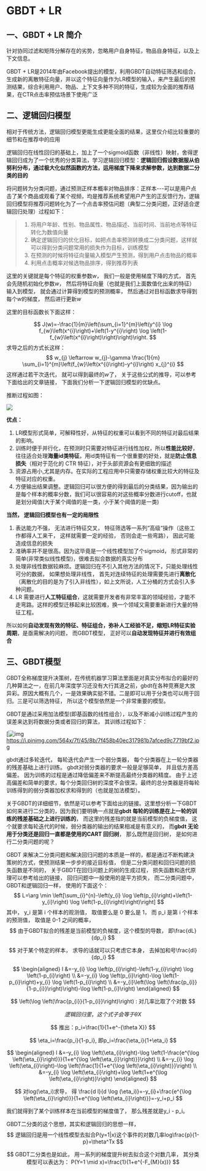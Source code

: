 # GBDT + LR

## 一、GBDT + LR 简介

针对协同过滤和矩阵分解存在的劣势，忽略用户自身特征，物品自身特征，以及上下文信息。

GBDT + LR是2014年由Facebook提出的模型，利用GBDT自动特征筛选和组合，生成新的离散特征向量，并以这个特征向量作为LR模型的输入，来产生最后的预测结果，综合利用用户、物品、上下文多种不同的特征，生成较为全面的推荐结果，在CTR点击率预估场景下使用广泛

## 二、逻辑回归模型

相对于传统方法，逻辑回归模型更能生成更能全面的结果，这里仅介绍比较重要的细节和在推荐中的应用

逻辑回归在线性回归的基础上，加上了一个sigmoid函数（非线性）映射，舍得逻辑回归成为了一个优秀的分类算法，学习逻辑回归模型：**逻辑回归假设数据服从伯努利分布，通过极大化似然函数的方法，运用梯度下降来求解参数，达到数据二分类的目的**

将问题转为分类问题，通过预测正样本概率对物品排序：正样本---可以是用户点击了某个商品或观看了某个视频，均是推荐系统希望用户产生的正反馈行为，逻辑回归模型将推荐问题转化为了一个点击率预估问题（典型二分类问题，正好适合逻辑回归处理）过程如下：

> 1. 将用户年龄、性别、物品属性、物品描述、当前时间、当前地点等特征转化为数值向量
> 2. 确定逻辑回归的优化目标，如把点击率预测转换成二分类问题，这样就可以得到分类问题常用的损失作为目标，训练模型
> 3. 在预测的时候将特征向量输入模型产生预测，得到用户点击物品的概率
> 4. 利用点击概率对候选物品排序，得到推荐列表

这里的关键就是每个特征的权重参数$w$， 我们一般是使用梯度下降的方式， 首先会先随机初始化参数$w$，  然后将特征向量（也就是我们上面数值化出来的特征）输入到模型， 就会通过计算得到模型的预测概率， 然后通过对目标函数求导得到每个$w$的梯度，  然后进行更新$w$

这里的目标函数长下面这样：

$$ J(w)=-\frac{1}{m}\left(\sum_{i=1}^{m}\left(y^{i} \log  f_{w}\left(x^{i}\right)+\left(1-y^{i}\right) \log  \left(1-f_{w}\left(x^{i}\right)\right)\right)\right. $$ 求导之后的方式长这样： $$ w_{j} \leftarrow w_{j}-\gamma \frac{1}{m}  \sum_{i=1}^{m}\left(f_{w}\left(x^{i}\right)-y^{i}\right) x_{j}^{i} $$ 这样通过若干次迭代， 就可以得到最终的$w$了， 关于这些公式的推导，可以参考下面给出的文章链接， 下面我们分析一下逻辑回归模型的优缺点。

推断过程如图：

![](https://www.pinterest.com/0cbe641f-6034-427d-b0b2-c15a8c8e4f4a)

**优点：**

1. LR模型形式简单，可解释性好，从特征的权重可以看到不同的特征对最后结果的影响。
2. 训练时便于并行化，在预测时只需要对特征进行线性加权，所以**性能比较好**，往往适合处理**海量id类特征**，用id类特征有一个很重要的好处，就是**防止信息损失**（相对于范化的 CTR 特征），对于头部资源会有更细致的描述
3. 资源占用小,尤其是内存。在实际的工程应用中只需要存储权重比较大的特征及特征对应的权重。
4. 方便输出结果调整。逻辑回归可以很方便的得到最后的分类结果，因为输出的是每个样本的概率分数，我们可以很容易的对这些概率分数进行cutoff，也就是划分阈值(大于某个阈值的是一类，小于某个阈值的是一类)

**当然， 逻辑回归模型也有一定的局限性**

1. 表达能力不强， 无法进行特征交叉， 特征筛选等一系列“高级“操作（这些工作都得人工来干， 这样就需要一定的经验， 否则会走一些弯路）， 因此可能造成信息的损失
2. 准确率并不是很高。因为这毕竟是一个线性模型加了个sigmoid， 形式非常的简单(非常类似线性模型)，很难去拟合数据的真实分布
3. 处理非线性数据较麻烦。逻辑回归在不引入其他方法的情况下，只能处理线性可分的数据， 如果想处理非线性， 首先对连续特征的处理需要先进行**离散化**（离散化的目的是为了引入非线性），如上文所说，人工分桶的方式会引入多种问题。
4. LR 需要进行**人工特征组合**，这就需要开发者有非常丰富的领域经验，才能不走弯路。这样的模型迁移起来比较困难，换一个领域又需要重新进行大量的特征工程。

所以如何**自动发现有效的特征、特征组合，弥补人工经验不足，缩短LR特征实验周期**，是亟需解决的问题， 而GBDT模型， 正好可以**自动发现特征并进行有效组合**

## 三、GBDT模型

GBDT全称梯度提升决策树，在传统机器学习算法里面是对真实分布拟合的最好的几种算法之一，在前几年深度学习还没有大行其道之前，gbdt在各种竞赛是大放异彩。原因大概有几个，一是效果确实挺不错。二是即可以用于分类也可以用于回归。三是可以筛选特征， 所以这个模型依然是一个非常重要的模型。

GBDT是通过采用加法模型(即基函数的线性组合），以及不断减小训练过程产生的误差来达到将数据分类或者回归的算法， 其训练过程如下：

[![img]()https://i.pinimg.com/564x/7f/45/8b/7f458b40ec317981b7afced9c7719bf2.jpg    

gbdt通过多轮迭代， 每轮迭代会产生一个弱分类器， 每个分类器在上一轮分类器的残差基础上进行训练。  gbdt对弱分类器的要求一般是足够简单， 并且低方差高偏差。 因为训练的过程是通过降低偏差来不断提高最终分类器的精度。  由于上述高偏差和简单的要求，每个分类回归树的深度不会很深。最终的总分类器是将每轮训练得到的弱分类器加权求和得到的（也就是加法模型）。   

关于GBDT的详细细节，依然是可以参考下面给出的链接。这里想分析一下GBDT如何来进行二分类的，因为我们要明确一点就是**gbdt 每轮的训练是在上一轮的训练的残差基础之上进行训练的**， 而这里的残差指的就是当前模型的负梯度值， 这个就要求每轮迭代的时候，弱分类器的输出的结果相减是有意义的， 而**gbdt 无论用于分类还是回归一直都是使用的CART 回归树**， 那么既然是回归树， 是如何进行二分类问题的呢？

GBDT 来解决二分类问题和解决回归问题的本质是一样的，都是通过不断构建决策树的方式，使预测结果一步步的接近目标值，  但是二分类问题和回归问题的损失函数是不同的， 关于GBDT在回归问题上的树的生成过程， 损失函数和迭代原理可以参考给出的链接，  回归问题中一般使用的是平方损失， 而二分类问题中， GBDT和逻辑回归一样， 使用的下面这个：
$$
L=\arg \min \left[\sum_{i}^{n}-\left(y_{i} \log  \left(p_{i}\right)+\left(1-y_{i}\right) \log  \left(1-p_{i}\right)\right)\right]
$$
其中， y_i 是第 i 个样本的观测值， 取值要么是 0 要么是 1， 而 p_i 是第 i 个样本的预测值，  取值是 0-1 之间的概率，
$$
由于GBDT拟合的残差是当前模型的负梯度，这个模型的导数，  即\frac{dL}{dp_i}
$$

$$
对于某个特定的样本， 求导的话就可以只考虑它本身， 去掉加和号\frac{dl}{dp_i}
$$

$$
\begin{aligned} l &=-y_{i} \log \left(p_{i}\right)-\left(1-y_{i}\right) \log  \left(1-p_{i}\right) \\ &=-y_{i} \log \left(p_{i}\right)-\log \left(1-p_{i}\right)+y_{i}  \log \left(1-p_{i}\right) \\ &=-y_{i}\left(\log \left(\frac{p_{i}}{1-p_{i}}\right)\right)-\log  \left(1-p_{i}\right) \end{aligned}
$$

$$
\left(\log  \left(\frac{p_{i}}{1-p_{i}}\right)\right) : 对几率比取了个对数
$$

$$
逻辑回归里，这个式子会等于\theta X
$$

$$
推出：p_i=\frac{1}{1+e^-{\theta X}}
$$

$$
\eta_i=\frac{p_i}{1-p_i}, 即p_i=\frac{\eta_i}{1+\eta_i}
$$

$$
\begin{aligned} l &=-y_{i} \log \left(\eta_{i}\right)-\log \left(1-\frac{e^{\log  \left(\eta_{i}\right)}}{1+e^{\log \left(\eta_{i}\right)}}\right) \\ &=-y_{i} \log \left(\eta_{i}\right)-\log \left(\frac{1}{1+e^{\log  \left(\eta_{i}\right)}}\right) \\ &=-y_{i} \log \left(\eta_{i}\right)+\log \left(1+e^{\log  \left(\eta_{i}\right)}\right) \end{aligned}
$$

$$
对log(\eta_i)求导， 得  \frac{d l}{d \log (\eta_i)}=-y_{i}+\frac{e^{\log  \left(\eta_{i}\right)}}{1+e^{\log \left(\eta_{i}\right)}}=-y_i+p_i
$$

 我们就得到了某个训练样本在当前模型的梯度值了， 那么残差就是y_i - p_i。

GBDT二分类的这个思想，其实和逻辑回归的思想一样，
$$
逻辑回归是用一个线性模型去拟合P(y=1|x)这个事件的对数几率log\frac{p}{1-p}=\theta^Tx
$$

$$
GBDT二分类也是如此， 用一系列的梯度提升树去拟合这个对数几率， 其分类模型可以表达为： P(Y=1 \mid x)=\frac{1}{1+e^{-F_{M}(x)}}
$$

